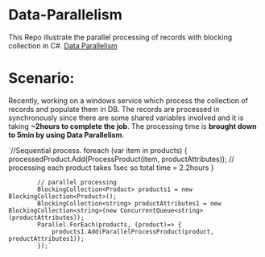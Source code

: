 # Data-Parallelism
This Repo illustrate the parallel processing of records with blocking collection in C#. [Data Parallelism](https://docs.microsoft.com/en-us/dotnet/standard/parallel-programming/data-parallelism-task-parallel-library)
# Scenario:
Recently, working on a windows service which process the collection of records and populate them in DB. The records are processed in synchronously since there are some shared variables involved and it is taking **~2hours to complete the job**. 
The processing time is **brought down to 5min by using Data Parallelism**.

`//Sequential process.
            foreach (var item in products)
            {
                processedProduct.Add(ProcessProduct(item, productAttributes));
                // processing each product takes 1sec so total time = 2.2hours
            }

            // parallel processing
            BlockingCollection<Product> products1 = new BlockingCollection<Product>();
            BlockingCollection<string> productAttributes1 = new BlockingCollection<string>(new ConcurrentQueue<string>(productAttributes));
            Parallel.ForEach(products, (product)=> {
                products1.Add(ParallelProcessProduct(product, productAttributes1));
            });` 

